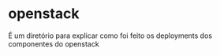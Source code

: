# openstack

É um diretório para explicar como foi feito os deployments dos componentes do openstack